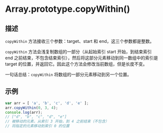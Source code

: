 # Array.prototype.copyWithin()

## 描述

`copyWithin` 方法接收三个参数：target、start 和 end，这三个参数都是整数。

`copyWithin` 方法会浅复制数组的一部分（从起始索引 start 开始，到结束索引 end 之前结束，不包含结束索引），然后将这部分元素移动到同一数组中的索引是 target 的位置，并返回它。因此这个方法会修改当前数组，但是长度不变。

一句话总结：`copyWithin` 将数组的一部分元素移动到另一个位置。

## 示例

```js
var arr = [ 'a', 'b', 'c', 'd', 'e' ];
arr.copyWithin(0, 3, 4);
console.log(arr);
// ["d", "b", "c", "d", "e"]
// 被移动的元素，从索引 3 开始，到 4 之前结束（不包含）
// 将指定的元素移动到索引 0 的位置
```
